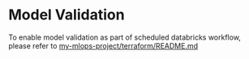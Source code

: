 # Model Validation
To enable model validation as part of scheduled databricks workflow, please refer to [my-mlops-project/terraform/README.md](../terraform/README.md#setting-up-model-validation)

